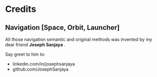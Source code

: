# Credits

## Navigation [Space, Orbit, Launcher]

All those navigation semantic and original methods was invented by my dear friend **Joseph Sanjaya**
.

Say greet to him to:

- linkedin.com/in/josephsanjaya
- github.com/JosephSanjaya
